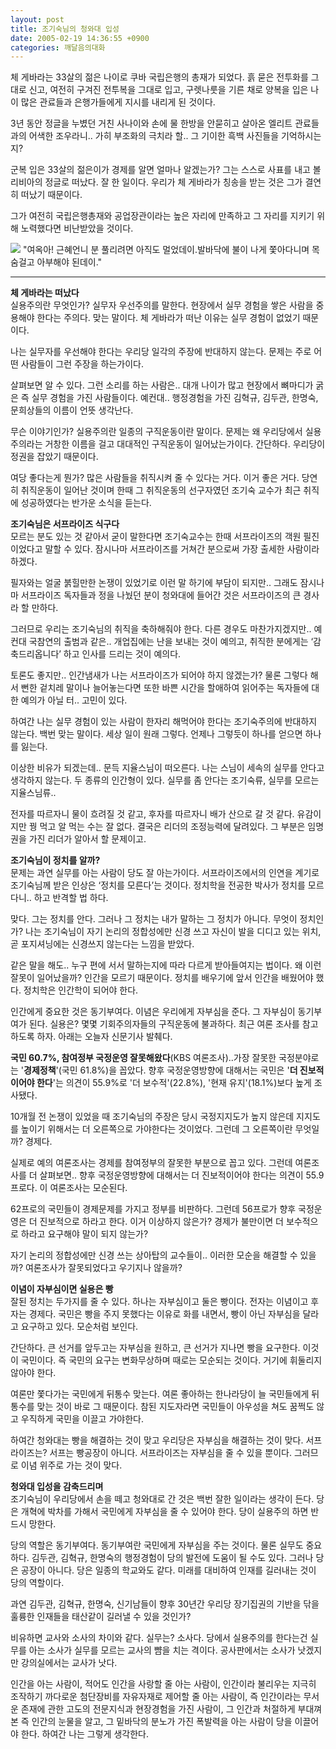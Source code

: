 ```yaml
---
layout: post
title: 조기숙님의 청와대 입성
date: 2005-02-19 14:36:55 +0900
categories: 깨달음의대화
---
```

 체 게바라는 33살의 젊은 나이로 쿠바 국립은행의 총재가 되었다. 흙 묻은 전투화를 그대로 신고, 여전히 구겨진 전투복을 그대로 입고, 구렛나룻을 기른 채로 양복을 입은 나이 많은 관료들과 은행가들에게 지시를 내리게 된 것이다.    
  
3년 동안 정글을 누볐던 거친 사나이와 손에 물 한방을 안묻히고 살아온 엘리트 관료들과의 어색한 조우라니.. 가히 부조화의 극치라 할.. 그 기이한 흑백 사진들을 기억하시는지?    
  
군복 입은 33살의 젊은이가 경제를 알면 얼마나 알겠는가? 그는 스스로 사표를 내고 볼리비아의 정글로 떠났다. 잘 한 일이다. 우리가 체 게바라가 칭송을 받는 것은 그가 결연히 떠났기 때문이다.    
  
그가 여전히 국립은행총재와 공업장관이라는 높은 자리에 만족하고 그 자리를 지키기 위해 노력했다면 비난받았을 것이다.    



    

    
          
  
<IMG src="http://www1.seoprise.com/victory/osjoon/bbs/data/editor\_01/1520050218\_14093508.jpg" border=0> "여옥아! 근혜언니 분 풀리려면 아직도 멀었데이.발바닥에 불이 나게 쫓아다니며 목숨걸고 아부해야 된데이."   
****   
**체 게바라는 떠났다**   
실용주의란 무엇인가? 실무자 우선주의를 말한다. 현장에서 실무 경험을 쌓은 사람을 중용해야 한다는 주의다. 맞는 말이다. 체 게바라가 떠난 이유는 실무 경험이 없었기 때문이다.    
  
나는 실무자를 우선해야 한다는 우리당 일각의 주장에 반대하지 않는다. 문제는 주로 어떤 사람들이 그런 주장을 하는가이다.    
  
살펴보면 알 수 있다. 그런 소리를 하는 사람은.. 대개 나이가 많고 현장에서 뼈마디가 굵은 즉 실무 경험을 가진 사람들이다. 예컨대.. 행정경험을 가진 김혁규, 김두관, 한명숙, 문희상들의 이름이 언뜻 생각난다.    
  
무슨 이야기인가? 실용주의란 일종의 구직운동이란 말이다. 문제는 왜 우리당에서 실용주의라는 거창한 이름을 걸고 대대적인 구직운동이 일어났는가이다. 간단하다. 우리당이 정권을 잡았기 때문이다.    
  
여당 좋다는게 뭔가? 많은 사람들을 취직시켜 줄 수 있다는 거다. 이거 좋은 거다. 당연히 취직운동이 일어난 것이며 한때 그 취직운동의 선구자였던 조기숙 교수가 최근 취직에 성공하였다는 반가운 소식을 듣는다.    
  
**조기숙님은 서프라이즈 식구다**   
모르는 분도 있는 것 같아서 굳이 말한다면 조기숙교수는 한때 서프라이즈의 객원 필진이었다고 말할 수 있다. 잠시나마 서프라이즈를 거쳐간 분으로써 가장 출세한 사람이라 하겠다.    
  
필자와는 얼굴 붉힐만한 논쟁이 있었기로 이런 말 하기에 부담이 되지만.. 그래도 잠시나마 서프라이즈 독자들과 정을 나눴던 분이 청와대에 들어간 것은 서프라이즈의 큰 경사라 할 만하다.    
  
그러므로 우리는 조기숙님의 취직을 축하해줘야 한다. 다른 경우도 마찬가지겠지만.. 예컨대 국참연의 출범과 같은.. 개업집에는 난을 보내는 것이 예의고, 취직한 분에게는 ‘감축드리옵니다’ 하고 인사를 드리는 것이 예의다.    
  
토론도 좋지만.. 인간냄새가 나는 서프라이즈가 되어야 하지 않겠는가? 물론 그렇다 해서 뻔한 겉치레 말이나 늘어놓는다면 또한 바쁜 시간을 할애하여 읽어주는 독자들에 대한 예의가 아닐 터.. 고민이 있다. 
  
  
하여간 나는 실무 경험이 있는 사람이 한자리 해먹어야 한다는 조기숙주의에 반대하지 않는다. 백번 맞는 말이다. 세상 일이 원래 그렇다. 언제나 그렇듯이 하나를 얻으면 하나를 잃는다.    
  
이상한 비유가 되겠는데.. 문득 지율스님이 떠오른다. 나는 스님이 세속의 실무를 안다고 생각하지 않는다. 두 종류의 인간형이 있다. 실무를 좀 안다는 조기숙류, 실무를 모르는 지율스님류.. 
  
  
전자를 따르자니 물이 흐려질 것 같고, 후자를 따르자니 배가 산으로 갈 것 같다. 유감이지만 꿩 먹고 알 먹는 수는 잘 없다. 결국은 리더의 조정능력에 달려있다. 그 부분은 임명권을 가진 리더가 알아서 할 문제이고.    
  
**조기숙님이 정치를 알까?**   
문제는 과연 실무를 아는 사람이 당도 잘 아는가이다. 서프라이즈에서의 인연을 계기로 조기숙님께 받은 인상은 ‘정치를 모른다’는 것이다. 정치학을 전공한 박사가 정치를 모르다니.. 하고 반격할 법 하다.    
  
맞다. 그는 정치를 안다. 그러나 그 정치는 내가 말하는 그 정치가 아니다. 무엇이 정치인가? 나는 조기숙님이 자기 논리의 정합성에만 신경 쓰고 자신이 발을 디디고 있는 위치, 곧 포지셔닝에는 신경쓰지 않는다는 느낌을 받았다.    
  
같은 말을 해도.. 누구 편에 서서 말하는지에 따라 다르게 받아들여지는 법이다. 왜 이런 잘못이 일어났을까? 인간을 모르기 때문이다. 정치를 배우기에 앞서 인간을 배웠어야 했다. 정치학은 인간학이 되어야 한다. 
  
  
인간에게 중요한 것은 동기부여다. 이념은 우리에게 자부심을 준다. 그 자부심이 동기부여가 된다. 실용은? 몇몇 기회주의자들의 구직운동에 불과하다. 최근 여론 조사를 참고하도록 하자. 아래는 오늘자 신문기사 발췌다.    
  
**국민 60.7%, 참여정부 국정운영 잘못해왔다**(KBS 여론조사)..가장 잘못한 국정분야로는 '**경제정책**'(국민 61.8%)을 꼽았다. 향후 국정운영방향에 대해서는 국민은 '**더 진보적이어야 한다**'는 의견이 55.9%로 '더 보수적'(22.8%), '현재 유지'(18.1%)보다 높게 조사됐다.    
  
10개월 전 논쟁이 있었을 때 조기숙님의 주장은 당시 국정지지도가 높지 않은데 지지도를 높이기 위해서는 더 오른쪽으로 가야한다는 것이었다. 그런데 그 오른쪽이란 무엇일까? 경제다.    
  
실제로 예의 여론조사는 경제를 참여정부의 잘못한 부분으로 꼽고 있다. 그런데 여론조사를 더 살펴보면.. 향후 국정운영방향에 대해서는 더 진보적이어야 한다는 의견이 55.9프로다. 이 여론조사는 모순된다. 
  
  
62프로의 국민들이 경제문제를 가지고 정부를 비판하다. 그런데 56프로가 향후 국정운영은 더 진보적으로 하라고 한다. 이거 이상하지 않은가? 경제가 불만이면 더 보수적으로 하라고 요구해야 말이 되지 않는가?    
  
자기 논리의 정합성에만 신경 쓰는 상아탑의 교수들이.. 이러한 모순을 해결할 수 있을까? 여론조사가 잘못되었다고 우기지나 않을까?    
  
**이념이 자부심이면 실용은 빵**   
잘된 정치는 두가지를 줄 수 있다. 하나는 자부심이고 둘은 빵이다. 전자는 이념이고 후자는 경제다. 국민은 빵을 주지 못했다는 이유로 화를 내면서, 빵이 아닌 자부심을 달라고 요구하고 있다. 모순처럼 보인다.    
  
간단하다. 큰 선거를 앞두고는 자부심을 원하고, 큰 선거가 지나면 빵을 요구한다. 이것이 국민이다. 즉 국민의 요구는 변화무상하며 때로는 모순되는 것이다. 거기에 휘둘리지 않아야 한다.    
  
여론만 쫓다가는 국민에게 뒤통수 맞는다. 여론 좋아하는 한나라당이 늘 국민들에게 뒤통수를 맞는 것이 바로 그 때문이다. 참된 지도자라면 국민들이 아우성을 쳐도 꿈쩍도 않고 우직하게 국민을 이끌고 가야한다.    
  
하여간 청와대는 빵을 해결하는 것이 맞고 우리당은 자부심을 해결하는 것이 맞다. 서프라이즈는? 서프는 빵공장이 아니다. 서프라이즈는 자부심을 줄 수 있을 뿐이다. 그러므로 이념 위주로 가는 것이 맞다. 
  
  
**청와대 입성을 감축드리며**   
조기숙님이 우리당에서 손을 떼고 청와대로 간 것은 백번 잘한 일이라는 생각이 든다. 당은 개혁에 박차를 가해서 국민에게 자부심을 줄 수 있어야 한다. 당이 실용주의 하면 반드시 망한다.    
  
당의 역할은 동기부여다. 동기부여란 국민에게 자부심을 주는 것이다. 물론 실무도 중요하다. 김두관, 김혁규, 한명숙의 행정경험이 당의 발전에 도움이 될 수도 있다. 그러나 당은 공장이 아니다. 당은 일종의 학교와도 같다. 미래를 대비하여 인재를 길러내는 것이 당의 역할이다.    
  
과연 김두관, 김혁규, 한명숙, 신기남들이 향후 30년간 우리당 장기집권의 기반을 닦을 훌륭한 인재들을 태산같이 길러낼 수 있을 것인가?    
  
비유하면 교사와 소사의 차이와 같다. 실무는? 소사다. 당에서 실용주의를 한다는건 실무를 아는 소사가 실무를 모르는 교사의 뺨을 치는 격이다. 공사판에서는 소사가 낫겠지만 강의실에서는 교사가 낫다.    
  
인간을 아는 사람이, 적어도 인간을 사랑할 줄 아는 사람이, 인간이라 불리우는 지극히 조작하기 까다로운 첨단장비를 자유자재로 제어할 줄 아는 사람이, 즉 인간이라는 무서운 존재에 관한 고도의 전문지식과 현장경험을 가진 사람이, 그 인간과 처절하게 부대껴 본 즉 인간의 눈물을 알고, 그 밑바닥의 분노가 가진 폭발력을 아는 사람이 당을 이끌어야 한다. 하여간 나는 그렇게 생각한다.
